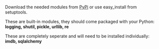 Download the needed modules from [PyPi](http://pypi.python.org/pypi) or use easy\_install from setuptools.

These are built-in modules, they should come packaged with your Python:
**logging, shutil, pickle, urllib, re**

These are completely seperate and will need to be installed individually:
**imdb, sqlalchemy**